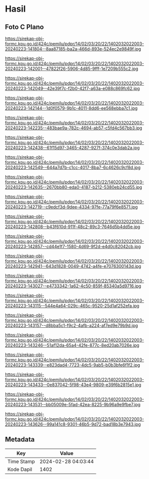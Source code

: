 # Hasil

## Foto C Plano

https://sirekap-obj-formc.kpu.go.id/424c/pemilu/pdpr/14/02/03/20/22/1402032022003-20240223-141804--8aa87185-ba2a-466d-893e-524ec2e9849f.jpg

https://sirekap-obj-formc.kpu.go.id/424c/pemilu/pdpr/14/02/03/20/22/1402032022003-20240223-142001--47822f26-5906-4d85-9fff-1e7209b555c2.jpg

https://sirekap-obj-formc.kpu.go.id/424c/pemilu/pdpr/14/02/03/20/22/1402032022003-20240223-142049--42e39f7c-f2b0-42f7-a63a-e088c869fc62.jpg

https://sirekap-obj-formc.kpu.go.id/424c/pemilu/pdpr/14/02/03/20/22/1402032022003-20240223-142144--1d0f0579-9b1c-4011-8dd6-ee568ebba7c1.jpg

https://sirekap-obj-formc.kpu.go.id/424c/pemilu/pdpr/14/02/03/20/22/1402032022003-20240223-142235--483bae9a-782c-4694-ab57-c5fd4c567bb3.jpg

https://sirekap-obj-formc.kpu.go.id/424c/pemilu/pdpr/14/02/03/20/22/1402032022003-20240223-142438--61f15d97-3465-4287-927f-374c0e3dab2a.jpg

https://sirekap-obj-formc.kpu.go.id/424c/pemilu/pdpr/14/02/03/20/22/1402032022003-20240223-142549--644a7d7b-c1cc-4017-8ba7-6c4626c9cf8d.jpg

https://sirekap-obj-formc.kpu.go.id/424c/pemilu/pdpr/14/02/03/20/22/1402032022003-20240223-142635--2670bb80-eda0-4187-b212-5380eb24cd55.jpg

https://sirekap-obj-formc.kpu.go.id/424c/pemilu/pdpr/14/02/03/20/22/1402032022003-20240223-142719--c9edcf3d-9dee-4334-97fe-77a79f6e8571.jpg

https://sirekap-obj-formc.kpu.go.id/424c/pemilu/pdpr/14/02/03/20/22/1402032022003-20240223-142808--b43f610d-911f-48c2-89c3-7646d5b4dd5e.jpg

https://sirekap-obj-formc.kpu.go.id/424c/pemilu/pdpr/14/02/03/20/22/1402032022003-20240223-142857--cd44e1f7-1580-4d69-9f2d-e4d0c82042cb.jpg

https://sirekap-obj-formc.kpu.go.id/424c/pemilu/pdpr/14/02/03/20/22/1402032022003-20240223-142941--643d1828-0049-4742-a4fe-e7076300143d.jpg

https://sirekap-obj-formc.kpu.go.id/424c/pemilu/pdpr/14/02/03/20/22/1402032022003-20240223-143027--e4733342-1a62-4c50-859f-85340a5d9716.jpg

https://sirekap-obj-formc.kpu.go.id/424c/pemilu/pdpr/14/02/03/20/22/1402032022003-20240223-143115--544e4a64-029c-465c-9520-25d1af252efa.jpg

https://sirekap-obj-formc.kpu.go.id/424c/pemilu/pdpr/14/02/03/20/22/1402032022003-20240223-143157--d8bba5c1-f9c2-4afb-a224-af7ed9e79b9d.jpg

https://sirekap-obj-formc.kpu.go.id/424c/pemilu/pdpr/14/02/03/20/22/1402032022003-20240223-143246--51af12da-65a4-42fe-877c-8ed20ab7026e.jpg

https://sirekap-obj-formc.kpu.go.id/424c/pemilu/pdpr/14/02/03/20/22/1402032022003-20240223-143339--e823dad4-7723-4dc5-9ab5-b0b3bfe6f1f2.jpg

https://sirekap-obj-formc.kpu.go.id/424c/pemilu/pdpr/14/02/03/20/22/1402032022003-20240223-143433--0e837042-5f98-43e4-9809-e39f6b2815e1.jpg

https://sirekap-obj-formc.kpu.go.id/424c/pemilu/pdpr/14/02/03/20/22/1402032022003-20240223-143531--bb05009e-5fad-42ea-8225-9b96a9e9fbe7.jpg

https://sirekap-obj-formc.kpu.go.id/424c/pemilu/pdpr/14/02/03/20/22/1402032022003-20240223-143626--99a141c8-9301-46b5-9d72-bad18b3e7943.jpg


## Metadata

| Key        | Value               |
| ---------- | ------------------- |
| Time Stamp | 2024-02-28 04:03:44 |
| Kode Dapil | 1402                |



